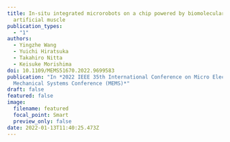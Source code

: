 ```yaml
---
title: In-situ integrated microrobots on a chip powered by biomolecular
  artificial muscle
publication_types:
  - "1"
authors:
  - Yingzhe Wang
  - Yuichi Hiratsuka
  - Takahiro Nitta
  - Keisuke Morishima
doi: 10.1109/MEMS51670.2022.9699583
publication: "In *2022 IEEE 35th International Conference on Micro Electro
  Mechanical Systems Conference (MEMS)*"
draft: false
featured: false
image:
  filename: featured
  focal_point: Smart
  preview_only: false
date: 2022-01-13T11:40:25.473Z
---
```

